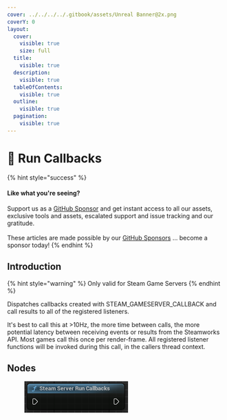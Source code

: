 ```yaml
---
cover: ../../../../.gitbook/assets/Unreal Banner@2x.png
coverY: 0
layout:
  cover:
    visible: true
    size: full
  title:
    visible: true
  description:
    visible: true
  tableOfContents:
    visible: true
  outline:
    visible: true
  pagination:
    visible: true
---
```


# 🔵 Run Callbacks

{% hint style="success" %}
#### Like what you're seeing?

Support us as a [GitHub Sponsor](../../../../become-a-sponsor/) and get instant access to all our assets, exclusive tools and assets, escalated support and issue tracking and our gratitude.\
\
These articles are made possible by our [GitHub Sponsors](../../../../become-a-sponsor/) ... become a sponsor today!
{% endhint %}

## Introduction

{% hint style="warning" %}
Only valid for Steam Game Servers
{% endhint %}

Dispatches callbacks created with STEAM\_GAMESERVER\_CALLBACK and call results to all of the registered listeners.

It's best to call this at >10Hz, the more time between calls, the more potential latency between receiving events or results from the Steamworks API. Most games call this once per render-frame. All registered listener functions will be invoked during this call, in the callers thread context.

## Nodes

<figure><img src="../../../../.gitbook/assets/image (282).png" alt=""><figcaption></figcaption></figure>
